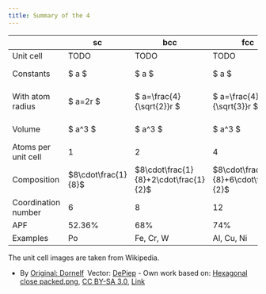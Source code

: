 ```yaml
---
title: Summary of the 4
---
```


|                     | sc                  | bcc                                   | fcc                                   | hcp                                      |
| ------------------- | ------------------- | ------------------------------------- | ------------------------------------- | ---------------------------------------- |
| Unit cell           | TODO                | TODO                                  | TODO                                  | ![hcp](/props/hcp.svg)                   |
| Constants           | $ a $               | $ a $                                 | $ a $                                 | $ a, c $ (where $ c > a $)               |
| With atom radius    | $ a=2r $            | $ a=\frac{4}{\sqrt{2}}r $             | $ a=\frac{4}{\sqrt{3}}r $             | $ a = 2r ; c=\sqrt{\frac{8}{3}}a $       |
| Volume              | $ a^3 $             | $ a^3 $                               | $ a^3 $                               | $ \frac{3}{2} \sqrt{3} a^2c $            |
| Atoms per unit cell | 1                   | 2                                     | 4                                     | 6                                        |
| Composition         | $8\cdot\frac{1}{8}$ | $8\cdot\frac{1}{8}+2\cdot\frac{1}{2}$ | $8\cdot\frac{1}{8}+6\cdot\frac{1}{2}$ | $3+12\cdot\frac{1}{6}+2\cdot\frac{1}{2}$ |
| Coordination number | 6                   | 8                                     | 12                                    | 12                                       |
| APF                 | 52.36%              | 68%                                   | 74%                                   | 74%                                      |
| Examples            | Po                  | Fe, Cr, W                             | Al, Cu, Ni                            | Mg, Zn                                   |

The unit cell images are taken from Wikipedia.

- By
  <a href="//commons.wikimedia.org/wiki/File:Hexagonal_close_packed.png" title="File:Hexagonal close packed.png">Original:
  </a>
  <a href="//commons.wikimedia.org/wiki/User_talk:Dornelf~commonswiki" title="User talk:Dornelf~commonswiki">Dornelf</a> Vector:
  <a href="//commons.wikimedia.org/wiki/User:DePiep" title="User:DePiep">DePiep</a> -
  Own work based on:
  <a href="//commons.wikimedia.org/wiki/File:Hexagonal_close_packed.png" title="File:Hexagonal close packed.png">Hexagonal
  close packed.png</a>,
  <a href="https://creativecommons.org/licenses/by-sa/3.0" title="Creative Commons Attribution-Share Alike 3.0">CC
  BY-SA 3.0</a>,
  <a href="https://commons.wikimedia.org/w/index.php?curid=20183889">Link</a>
